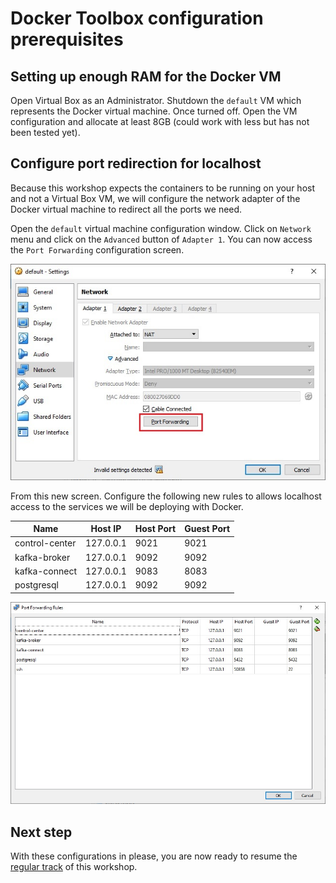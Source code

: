 # Docker Toolbox configuration prerequisites

## Setting up enough RAM for the Docker VM

Open Virtual Box as an Administrator. Shutdown the `default` VM which represents the Docker virtual machine. Once turned off. Open the VM configuration and allocate at least 8GB (could work with less but has not been tested yet).

## Configure port redirection for localhost

Because this workshop expects the containers to be running on your host and not a Virtual Box VM, we will configure the network adapter of the Docker virtual machine to redirect all the ports we need.

Open the `default` virtual machine configuration window. Click on `Network` menu and click on the `Advanced` button of `Adapter 1`. You can now access the `Port Forwarding` configuration screen.

![network-config](docker-toolbox-port-redirect.jpg)

From this new screen. Configure the following new rules to allows localhost access to the services we will be deploying with Docker.

| Name | Host IP | Host Port | Guest Port |
|---|---|---|---|
| control-center | 127.0.0.1 | 9021 | 9021 |
| kafka-broker | 127.0.0.1 | 9092 | 9092 |
| kafka-connect | 127.0.0.1 | 9083 | 8083 |
| postgresql | 127.0.0.1 | 9092 | 9092 |

![port-redirections](docker-toolbox-port-definition.jpg)

## Next step

With these configurations in please, you are now ready to resume the [regular track](../../README.md#workshop-instructions) of this workshop.